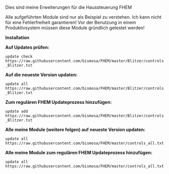 Dies sind meine Erweiterungen für die Haussteuerung FHEM

Alle aufgeführten Module sind nur als Beispiel zu verstehen. Ich kann nicht für eine Fehlerfreiheit garantieren!
Vor der Benutzung in einem Produktivsystem müssen diese Module gründlich getestet werden! 

<b>Installation</b>

<b>Auf Updates prüfen: </b>

`update check https://raw.githubusercontent.com/bismosa/FHEM/master/Blitzer/controls_Blitzer.txt`

<b>Auf die neueste Version updaten:</b>

`update all https://raw.githubusercontent.com/bismosa/FHEM/master/Blitzer/controls_Blitzer.txt`

<b>Zum regulären FHEM Updateprozess hinzufügen: </b>

`update add https://raw.githubusercontent.com/bismosa/FHEM/master/Blitzer/controls_Blitzer.txt`

<b>Alle meine Module (weitere folgen) auf neueste Version updaten:</b>

`update all https://raw.githubusercontent.com/bismosa/FHEM/master/controls_all.txt`

<b>Alle meine Module zum regulären FHEM Updateprozess hinzufügen:</b>

`update all https://raw.githubusercontent.com/bismosa/FHEM/master/controls_all.txt`



